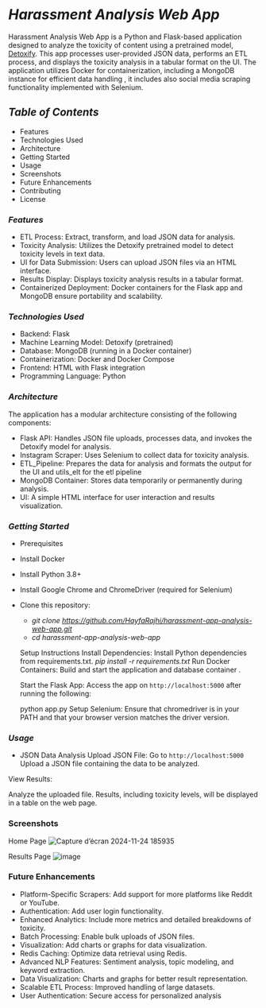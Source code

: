 # *Harassment Analysis Web App*
Harassment Analysis Web App is a Python and Flask-based application designed to analyze the toxicity of content using a pretrained model, [Detoxify](https://github.com/unitaryai/detoxify). 
This app processes user-provided JSON data, performs an ETL process, and displays the toxicity analysis in a tabular format on the UI. 
The application utilizes Docker for containerization, including a MongoDB instance for efficient data handling , it includes also social media scraping functionality implemented with Selenium.

## *Table of Contents*
- Features
- Technologies Used
- Architecture
- Getting Started
- Usage
- Screenshots
- Future Enhancements
- Contributing
- License
### *Features*
- ETL Process: Extract, transform, and load JSON data for analysis.
- Toxicity Analysis: Utilizes the Detoxify pretrained model to detect toxicity levels in text data.
- UI for Data Submission: Users can upload JSON files via an HTML interface.
- Results Display: Displays toxicity analysis results in a tabular format.
- Containerized Deployment: Docker containers for the Flask app and MongoDB ensure portability and scalability.
  
### *Technologies Used*
- Backend: Flask
- Machine Learning Model: Detoxify (pretrained)
- Database: MongoDB (running in a Docker container)
- Containerization: Docker and Docker Compose
- Frontend: HTML with Flask integration
- Programming Language: Python

### *Architecture*
The application has a modular architecture consisting of the following components:

- Flask API: Handles JSON file uploads, processes data, and invokes the Detoxify model for analysis.
- Instagram Scraper: Uses Selenium to collect data for toxicity analysis.
- ETL_Pipeline: Prepares the data for analysis and formats the output for the UI and utils_elt for the etl pipeline
- MongoDB Container: Stores data temporarily or permanently during analysis.
- UI: A simple HTML interface for user interaction and results visualization.


### *Getting Started*
- Prerequisites
- Install Docker
- Install Python 3.8+
- Install Google Chrome and ChromeDriver (required for Selenium)
- Clone this repository:
  * *git clone https://github.com/HayfaRajhi/harassment-app-analysis-web-app.git*
  * *cd harassment-app-analysis-web-app*

  Setup Instructions
  Install Dependencies: Install Python dependencies from requirements.txt.
  *pip install -r requirements.txt*
  Run Docker Containers: Build and start the application and database container .
  
  Start the Flask App: Access the app on `http://localhost:5000` after running the following:
  
  python app.py
  Setup Selenium: Ensure that chromedriver is in your PATH and that your browser version matches the driver version.

### *Usage*
- JSON Data Analysis
Upload JSON File: Go to `http://localhost:5000`
Upload a JSON file containing the data to be analyzed.

View Results:

Analyze the uploaded file.
Results, including toxicity levels, will be displayed in a table on the web page.

### Screenshots
Home Page
![Capture d’écran 2024-11-24 185935](https://github.com/user-attachments/assets/dc553093-284c-4a34-bc4c-eddcd00a548e)
 
Results Page
![image](https://github.com/user-attachments/assets/914a5cfc-a13a-431f-82e3-e50bc8414aef)


### Future Enhancements
+ Platform-Specific Scrapers: Add support for more platforms like Reddit or YouTube.
+ Authentication: Add user login functionality.
+ Enhanced Analytics: Include more metrics and detailed breakdowns of toxicity.
+ Batch Processing: Enable bulk uploads of JSON files.
+ Visualization: Add charts or graphs for data visualization.
+ Redis Caching: Optimize data retrieval using Redis.
+ Advanced NLP Features: Sentiment analysis, topic modeling, and keyword extraction.
+ Data Visualization: Charts and graphs for better result representation.
+ Scalable ETL Process: Improved handling of large datasets.
+ User Authentication: Secure access for personalized analysis


